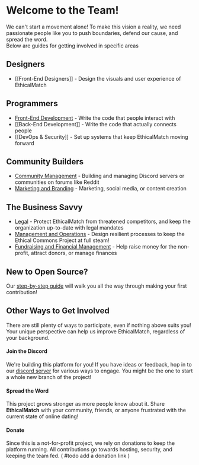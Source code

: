 # Welcome to the Team!
We can't start a movement alone! To make this vision a reality, we need passionate people like you to push boundaries, defend our cause, and spread the word.  
Below are guides for getting involved in specific areas
## Designers
- [[Front-End Designers]] - Design the visuals and user experience of EthicalMatch
## Programmers
- [Front-End Development](Technical%20Documentation/Front%20End/README.md) - Write the code that people interact with
- [[Back-End Development]] - Write the code that actually connects people
- [[DevOps & Security]] - Set up systems that keep EthicalMatch moving forward
## Community Builders
- [Community Management](Community%20Management.md) - Building and managing Discord servers or communities on forums like Reddit
- [Marketing and Branding](Marketing%20and%20Branding.md) - Marketing, social media, or content creation
## The Business Savvy
- [Legal](Legal.md) - Protect EthicalMatch from threatened competitors, and keep the organization up-to-date with legal mandates
- [Management and Operations](Management%20&%20Operations.md) - Design resilient processes to keep the Ethical Commons Project at full steam!
- [Fundraising and Financial Management](Fundraising%20and%20Financial%20Management.md) - Help raise money for the non-profit, attract donors, or manage finances  
## New to Open Source?
Our [step-by-step guide](Your%20first%20pull%20request.md) will walk you all the way through making your first contribution!

## Other Ways to Get Involved
There are still plenty of ways to participate, even if nothing above suits you! Your unique perspective can help us improve EthicalMatch, regardless of your background.
#### Join the Discord
We're building this platform for you! If you have ideas or feedback, hop in to our [discord server](https://discord.gg/P7qfVuqMXz) for various ways to engage. You might be the one to start a whole new branch of the project!
#### Spread the Word
This project grows stronger as more people know about it. Share **EthicalMatch** with your community, friends, or anyone frustrated with the current state of online dating!
#### Donate
Since this is a not-for-profit project, we rely on donations to keep the platform running. All contributions go towards hosting, security, and keeping the team fed. ( #todo add a donation link )